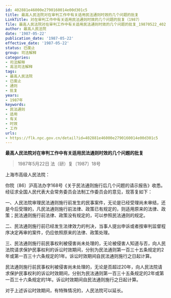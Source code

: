 ```yaml
---
id: 402881e46000e2790160014e00d301c5
title: 最高人民法院对在审判工作中有关适用民法通则时效的几个问题的批复
LinkTitle: 对在审判工作中有关适用民法通则时效的几个问题的批复（1987）
file: 最高人民法院对在审判工作中有关适用民法通则时效的几个问题的批复_19870522_402881e46000e2790160014e00d301c5.docx
author: 最高人民法院
date: '1987-05-22'
publication_date: '1987-05-22'
effective_date: '1987-05-22'
status: 已废止
group: 司法解释
categories:
- 司法解释
- 高法司法解释
tags:
- 最高人民法院
- 已废止
- 通则
- 批复
years:
- 1987年
keywords:
- 民法通则
- 适用
- 有关
- 时效
- 工作
urls:
- https://flk.npc.gov.cn/detail?id=402881e46000e2790160014e00d301c5
---
```


**最高人民法院对在审判工作中有关适用民法通则时效的几个问题的批复**

> 1987年5月22日 法（研）复〔1987〕18号

上海市高级人民法院：

你院〔86〕沪高法办字168号《关于民法通则施行后几个问题的请示报告》收悉。经征求全国人民代表大会常务委员会法制工作委员会的意见，现答复如下：

一、人民法院审理民法通则施行前发生的民事案件，无论是已经受理尚未审结，还是今后受理的，凡民法通则施行前法律、政策已有规定的，则适用原来的法律、政策；民法通则施行前法律、政策没有规定的，可以参照民法通则的规定。

二、民法通则施行前已经发生法律效力的判决，当事人提出申诉或者按审判监督程序决定再审的案件，仍应依照原来的法律、政策处理。

三、民法通则施行前民事权利被侵害尚未处理的，无论被侵害人知道与否，向人民法院请求保护民事权利的诉讼时效期间，分别为民法通则第一百三十五条规定的2年或第一百三十六条规定的1年。诉讼时效期间自民法通则施行之日起计算。

民法通则施行前民事权利被侵害尚未处理的，无论是否超过20年，向人民法院请求保护民事权利的诉讼时效期间，分别为民法通则第一百三十五条规定的2年或第一百三十六条规定的1年。诉讼时效期间自民法通则施行之日起计算。

对于上述诉讼时效期间，有特殊情况的，人民法院可以延长。
